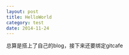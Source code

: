 ```yaml
---
layout: post
title: HelloWorld
category: test
date: 2014-11-24
---
```


总算是搭上了自己的blog，接下来还要绑定gitcafe